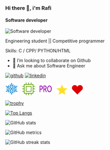### Hi there 👋, i'm Rafi 
#### Software developer 
![Software developer ](https://arturssmirnovs.github.io/github-profile-readme-generator/images/banner.png)

Engineering student || Competitive programmer

Skills: C / CPP/ PYTHON/HTML

- 👯 I’m looking to collaborate on Github  
- 💬 Ask me about Software Engineer  


[<img src='https://cdn.jsdelivr.net/npm/simple-icons@3.0.1/icons/github.svg' alt='github' height='40'>](https://github.com/rafi-9932)  [<img src='https://cdn.jsdelivr.net/npm/simple-icons@3.0.1/icons/linkedin.svg' alt='linkedin' height='40'>](https://www.linkedin.com/in/https://www.linkedin.com/in/rakibulislam-rafi-441987261//)  

<a href='https://archiveprogram.github.com/'><img src='https://raw.githubusercontent.com/acervenky/animated-github-badges/master/assets/acbadge.gif' width='40' height='40'></a> <a href='https://docs.github.com/en/developers'><img src='https://raw.githubusercontent.com/acervenky/animated-github-badges/master/assets/devbadge.gif' width='40' height='40'></a> <a href='https://github.com/pricing'><img src='https://raw.githubusercontent.com/acervenky/animated-github-badges/master/assets/pro.gif' width='40' height='40'></a> <a href='https://stars.github.com/'><img src='https://raw.githubusercontent.com/acervenky/animated-github-badges/master/assets/starbadge.gif' width='35' height='35'></a> <a href='https://docs.github.com/en/github/supporting-the-open-source-community-with-github-sponsors'><img src='https://raw.githubusercontent.com/acervenky/animated-github-badges/master/assets/sponsorbadge.gif' width='35' height='35'></a> 

[![trophy](https://github-profile-trophy.vercel.app/?username=rafi-9932)](https://github.com/ryo-ma/github-profile-trophy)

[![Top Langs](https://github-readme-stats.vercel.app/api/top-langs/?username=rafi-9932)](https://github.com/anuraghazra/github-readme-stats)

![GitHub stats](https://github-readme-stats.vercel.app/api?username=rafi-9932&show_icons=true&count_private=true)  

![GitHub metrics](https://metrics.lecoq.io/rafi-9932)  

![GitHub streak stats](https://streak-stats.demolab.com/?user=rafi-9932)  

